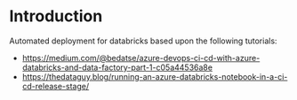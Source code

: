 # Introduction 
Automated deployment for databricks based upon the following tutorials:

* https://medium.com/@bedatse/azure-devops-ci-cd-with-azure-databricks-and-data-factory-part-1-c05a44536a8e
* https://thedataguy.blog/running-an-azure-databricks-notebook-in-a-ci-cd-release-stage/


